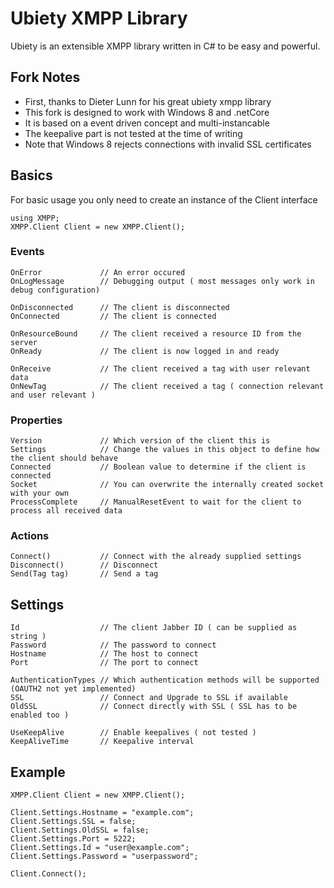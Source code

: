 # Ubiety XMPP Library #

Ubiety is an extensible XMPP library written in C# to be easy and powerful.

## Fork Notes ##

* First, thanks to Dieter Lunn for his great ubiety xmpp library
* This fork is designed to work with Windows 8 and .netCore
* It is based on a event driven concept and multi-instancable
* The keepalive part is not tested at the time of writing
* Note that Windows 8 rejects connections with invalid SSL certificates

## Basics ##

For basic usage you only need to create an instance of the Client interface

	using XMPP;
	XMPP.Client Client = new XMPP.Client();

### Events ###

	OnError				// An error occured 
	OnLogMessage		// Debugging output ( most messages only work in debug configuration)
	
	OnDisconnected		// The client is disconnected
	OnConnected			// The client is connected
	
	OnResourceBound		// The client received a resource ID from the server
	OnReady				// The client is now logged in and ready 
	
	OnReceive			// The client received a tag with user relevant data
	OnNewTag			// The client received a tag ( connection relevant and user relevant )
  
### Properties ###

	Version				// Which version of the client this is
	Settings			// Change the values in this object to define how the client should behave
	Connected			// Boolean value to determine if the client is connected
	Socket				// You can overwrite the internally created socket with your own
	ProcessComplete		// ManualResetEvent to wait for the client to process all received data

### Actions ###

	Connect()			// Connect with the already supplied settings
	Disconnect()		// Disconnect
	Send(Tag tag)		// Send a tag

## Settings ##

	Id					// The client Jabber ID ( can be supplied as string )
	Password			// The password to connect
	Hostname			// The host to connect
	Port				// The port to connect
	
	AuthenticationTypes // Which authentication methods will be supported (OAUTH2 not yet implemented)
	SSL					// Connect and Upgrade to SSL if available
	OldSSL				// Connect directly with SSL ( SSL has to be enabled too )
	
	UseKeepAlive		// Enable keepalives ( not tested )
	KeepAliveTime		// Keepalive interval

## Example ##

	XMPP.Client Client = new XMPP.Client();

	Client.Settings.Hostname = "example.com";
	Client.Settings.SSL = false;
	Client.Settings.OldSSL = false;
	Client.Settings.Port = 5222;
	Client.Settings.Id = "user@example.com";
	Client.Settings.Password = "userpassword";
	
	Client.Connect();


